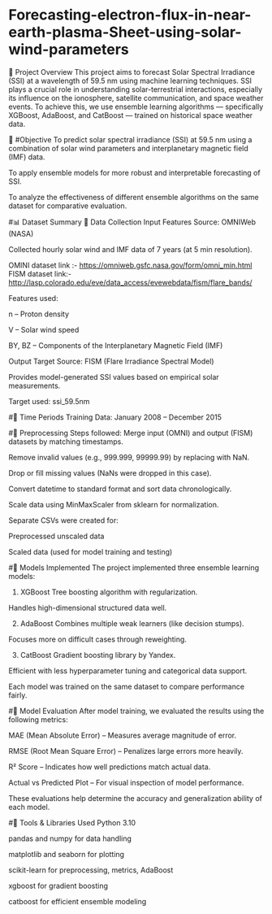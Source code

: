 # Forecasting-electron-flux-in-near-earth-plasma-Sheet-using-solar-wind-parameters

🧭 Project Overview
This project aims to forecast Solar Spectral Irradiance (SSI) at a wavelength of 59.5 nm using machine learning techniques. SSI plays a crucial role in understanding solar-terrestrial interactions, especially its influence on the ionosphere, satellite communication, and space weather events. To achieve this, we use ensemble learning algorithms — specifically XGBoost, AdaBoost, and CatBoost — trained on historical space weather data.

🎯 #Objective
To predict solar spectral irradiance (SSI) at 59.5 nm using a combination of solar wind parameters and interplanetary magnetic field (IMF) data.

To apply ensemble models for more robust and interpretable forecasting of SSI.

To analyze the effectiveness of different ensemble algorithms on the same dataset for comparative evaluation.

#📊 Dataset Summary
🔹 Data Collection
Input Features Source: OMNIWeb (NASA)

Collected hourly solar wind and IMF data of 7 years  (at 5 min resolution).

OMINI dataset link :- https://omniweb.gsfc.nasa.gov/form/omni_min.html
FISM dataset link:-http://lasp.colorado.edu/eve/data_access/evewebdata/fism/flare_bands/

Features used:

n – Proton density

V – Solar wind speed

BY, BZ – Components of the Interplanetary Magnetic Field (IMF)

Output Target Source: FISM (Flare Irradiance Spectral Model)

Provides model-generated SSI values based on empirical solar measurements.

Target used: ssi_59.5nm

#🔹 Time Periods
Training Data: January 2008 – December 2015

#🧹 Preprocessing
Steps followed:
Merge input (OMNI) and output (FISM) datasets by matching timestamps.

Remove invalid values (e.g., 999.999, 99999.99) by replacing with NaN.

Drop or fill missing values (NaNs were dropped in this case).

Convert datetime to standard format and sort data chronologically.

Scale data using MinMaxScaler from sklearn for normalization.

Separate CSVs were created for:

Preprocessed unscaled data

Scaled data (used for model training and testing)

#🤖 Models Implemented
The project implemented three ensemble learning models:

1. XGBoost
Tree boosting algorithm with regularization.

Handles high-dimensional structured data well.

2. AdaBoost
Combines multiple weak learners (like decision stumps).

Focuses more on difficult cases through reweighting.

3. CatBoost
Gradient boosting library by Yandex.

Efficient with less hyperparameter tuning and categorical data support.

Each model was trained on the same dataset to compare performance fairly.

#🧪 Model Evaluation
After model training, we evaluated the results using the following metrics:

MAE (Mean Absolute Error) – Measures average magnitude of error.

RMSE (Root Mean Square Error) – Penalizes large errors more heavily.

R² Score – Indicates how well predictions match actual data.

Actual vs Predicted Plot – For visual inspection of model performance.

These evaluations help determine the accuracy and generalization ability of each model.

#🧰 Tools & Libraries Used
Python 3.10

pandas and numpy for data handling

matplotlib and seaborn for plotting

scikit-learn for preprocessing, metrics, AdaBoost

xgboost for gradient boosting

catboost for efficient ensemble modeling

